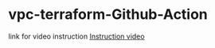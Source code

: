 # vpc-terraform-Github-Action

link for video instruction [Instruction video](https://www.youtube.com/watch?v=v4MP7fvLw44)